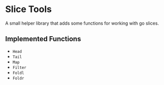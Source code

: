 # Slice Tools

A small helper library that adds some functions for working
with go slices.

## Implemented Functions

- `Head`
- `Tail`
- `Map`
- `Filter`
- `Foldl`
- `Foldr`
